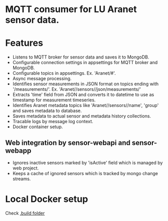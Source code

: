 # MQTT consumer for LU Aranet sensor data.

# Features
- Listens to MQTT broker for sensor data and saves it to MongoDB.
- Configurable connection settings in appsettings for MQTT broker and MongoDB.
- Configurable topics in appsettings. Ex. 'Aranet/#'.
- Async message processing.
- Identifies sensor measurements in JSON format on topics ending with '/measurements/'. Ex. 'Aranet/<baseSationId>/sensors/<sensorId>/json/measurements/'
- Extracts 'time' field from JSON and converts it to datetime to use as timestamp for measurement timeseries.
- Identifies Aranet metadata topics like 'Aranet/<baseSationId>/sensors/<sensorId>/name', 'group' and saves metadata to database.
- Saves metadata to actual sensor and metadata history collections.
- Tracable logs by message log context.
- Docker container setup.

## Web integration by sensor-webapi and sensor-webapp
- Ignores inactive sensors marked by 'isActive' field which is managed by web project.
- Keeps a cache of ignored sensors which is tracked by mongo change streams.

# Local Docker setup
Check [.build folder](.build/)
